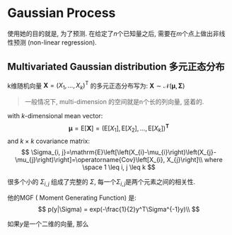 # Gaussian Process

使用她的目的就是, 为了预测. 在给定了$n$个已知量之后, 需要在$m$个点上做出非线性预测 (non-linear regression).







## Multivariated Gaussian distribution 多元正态分布



k维随机向量 $\mathbf{X}=\left(X_{1}, \ldots, X_{k}\right)^{\mathrm{T}}$ 的多元正态分布写为: $\mathbf{X} \sim \mathcal{N}(\boldsymbol{\mu}, \mathbf{\Sigma})$​

> 一般情况下, multi-dimension 的空间就是n个长的列向量, 竖着的.

with $k$-dimensional mean vector:
$$
\boldsymbol{\mu}=\mathrm{E}[\mathbf{X}]=\left(\mathrm{E}\left[X_{1}\right], \mathrm{E}\left[X_{2}\right], \ldots, \mathrm{E}\left[X_{k}\right]\right)^{\mathbf{T}}
$$
and $k \times k$ covariance matrix:
$$
\Sigma_{i, j}=\mathrm{E}\left[\left(X_{i}-\mu_{i}\right)\left(X_{j}-\mu_{j}\right)\right]=\operatorname{Cov}\left[X_{i}, X_{j}\right]\\
where \space
1 \leq i, j \leq k
$$

很多个小的 $\Sigma_{i,j}$ 组成了完整的 $\Sigma$, 每一个$\Sigma_{i,j}$​是两个元素之间的相关性.

他的MGF (<a src="./Moment_Generating_Function.md"> Moment Generating Function</a>) 是:
$$
p(y|\Sigma) = exp(-\frac{1}{2}y^T\Sigma^{-1}y)\\
$$


如果$y$​是一个二维的向量, 那么

